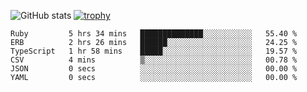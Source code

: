 ![GitHub stats](https://github-readme-stats.vercel.app/api?username=ksk001100&show_icons=true&theme=tokyonight)
[![trophy](https://github-profile-trophy.vercel.app/?username=ksk001100&theme=onedark)](https://github.com/ryo-ma/github-profile-trophy)

<!--START_SECTION:waka-->

```text
Ruby         5 hrs 34 mins   ██████████████░░░░░░░░░░░   55.40 %
ERB          2 hrs 26 mins   ██████░░░░░░░░░░░░░░░░░░░   24.25 %
TypeScript   1 hr 58 mins    █████░░░░░░░░░░░░░░░░░░░░   19.57 %
CSV          4 mins          ▒░░░░░░░░░░░░░░░░░░░░░░░░   00.78 %
JSON         0 secs          ░░░░░░░░░░░░░░░░░░░░░░░░░   00.00 %
YAML         0 secs          ░░░░░░░░░░░░░░░░░░░░░░░░░   00.00 %
```

<!--END_SECTION:waka-->

